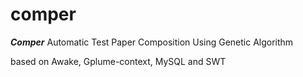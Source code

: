 comper
======
***Comper*** 
Automatic Test Paper Composition Using Genetic Algorithm

based on Awake, Gplume-context, MySQL and SWT
